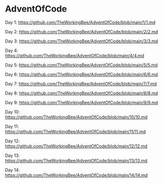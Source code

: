 # AdventOfCode
Day 1: https://github.com/TheWorkingBee/AdventOfCode/blob/main/1/1.md

Day 2: https://github.com/TheWorkingBee/AdventOfCode/blob/main/2/2.md 

Day 3: https://github.com/TheWorkingBee/AdventOfCode/blob/main/3/3.md 

Day 4: https://github.com/TheWorkingBee/AdventOfCode/blob/main/4/4.md 

Day 5: https://github.com/TheWorkingBee/AdventOfCode/blob/main/5/5.md

Day 6: https://github.com/TheWorkingBee/AdventOfCode/blob/main/6/6.md

Day 7: https://github.com/TheWorkingBee/AdventOfCode/blob/main/7/7.md

Day 8: https://github.com/TheWorkingBee/AdventOfCode/blob/main/8/8.md

Day 9: https://github.com/TheWorkingBee/AdventOfCode/blob/main/9/9.md

Day 10: https://github.com/TheWorkingBee/AdventOfCode/blob/main/10/10.md

Day 11: https://github.com/TheWorkingBee/AdventOfCode/blob/main/11/11.md

Day 12: https://github.com/TheWorkingBee/AdventOfCode/blob/main/12/12.md

Day 13: https://github.com/TheWorkingBee/AdventOfCode/blob/main/13/13.md

Day 14: https://github.com/TheWorkingBee/AdventOfCode/blob/main/14/14.md

